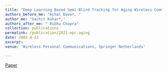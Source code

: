 ```yaml
---
title: "Deep Learning Based Semi-Blind Tracking for Aging Wireless Communication Channels"
authors_before_me: "Achal Dave*, "
author_me: "Sachit Kuhar*,"
authors_after_me: " Ribhu Chopra"
collection: publications
permalink: /publication/2021-wpc-aging
date: 2001-4-22
excerpt: 
venue: 'Wireless Personal Communications, Springer Netherlands'

---
```

<!-- This paper is about the number 2. The number 3 is left for future work. -->

[Paper](https://link.springer.com/article/10.1007/s11277-021-08354-x)

<!-- Recommended citation: Your Name, You. (2010). "Paper Title Number 2." <i>Journal 1</i>. 1(2). -->
